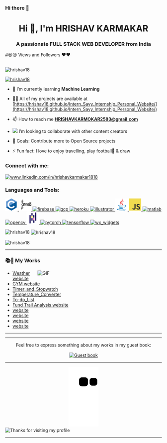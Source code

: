 ### Hi there 👋

<h1 align="center">Hi 👋, I'm HRISHAV KARMAKAR</h1>
<h3 align="center">A passionate FULL STACK WEB DEVELOPER from India</h3>

#😍😍 Views and Followers ❤❤ <br> <br>
<p align="left"> <img src="https://komarev.com/ghpvc/?username=hrishav18&label=Profile%20views&color=0e75b6&style=flat" alt="hrishav18" /> </p>

<p align="left"> <a href="https://github.com/ryo-ma/github-profile-trophy"><img src="https://github-profile-trophy.vercel.app/?username=hrishav18" alt="hrishav18" /></a> </p>

- 🌱 I’m currently learning **Machine Learning**

- 👨‍💻 All of my projects are available at [https://hrishav18.github.io/Intern_Savy_Internship_Personal_Website/](https://hrishav18.github.io/Intern_Savy_Internship_Personal_Website/)

- 📫 How to reach me **HRISHAVKARMOKAR2583@gmail.com**

- <img src="https://media.giphy.com/media/LnQjpWaON8nhr21vNW/giphy.gif" width="60"> I’m looking to collaborate with other content creators
  
-  🥅 Goals: Contribute more to Open Source projects
  
- ⚡ Fun fact: I love to  enjoy travelling, play football🏐 & draw 

<h3 align="left">Connect with me:</h3>
<p align="left">
<a href="https://linkedin.com/in/www.linkedin.com/in/hrishavkarmakar1818" target="blank"><img align="center" src="https://raw.githubusercontent.com/rahuldkjain/github-profile-readme-generator/master/src/images/icons/Social/linked-in-alt.svg" alt="www.linkedin.com/in/hrishavkarmakar1818" height="30" width="40" /></a>
</p>

<h3 align="left">Languages and Tools:</h3>
<p align="left"> <a href="https://www.cprogramming.com/" target="_blank" rel="noreferrer"> <img src="https://raw.githubusercontent.com/devicons/devicon/master/icons/c/c-original.svg" alt="c" width="40" height="40"/> </a> <a href="https://canvasjs.com" target="_blank" rel="noreferrer"> <img src="https://raw.githubusercontent.com/Hardik0307/Hardik0307/master/assets/canvasjs-charts.svg" alt="canvasjs" width="40" height="40"/> </a> <a href="https://firebase.google.com/" target="_blank" rel="noreferrer"> <img src="https://www.vectorlogo.zone/logos/firebase/firebase-icon.svg" alt="firebase" width="40" height="40"/> </a> <a href="https://cloud.google.com" target="_blank" rel="noreferrer"> <img src="https://www.vectorlogo.zone/logos/google_cloud/google_cloud-icon.svg" alt="gcp" width="40" height="40"/> </a> <a href="https://heroku.com" target="_blank" rel="noreferrer"> <img src="https://www.vectorlogo.zone/logos/heroku/heroku-icon.svg" alt="heroku" width="40" height="40"/> </a> <a href="https://www.adobe.com/in/products/illustrator.html" target="_blank" rel="noreferrer"> <img src="https://www.vectorlogo.zone/logos/adobe_illustrator/adobe_illustrator-icon.svg" alt="illustrator" width="40" height="40"/> </a> <a href="https://www.java.com" target="_blank" rel="noreferrer"> <img src="https://raw.githubusercontent.com/devicons/devicon/master/icons/java/java-original.svg" alt="java" width="40" height="40"/> </a> <a href="https://developer.mozilla.org/en-US/docs/Web/JavaScript" target="_blank" rel="noreferrer"> <img src="https://raw.githubusercontent.com/devicons/devicon/master/icons/javascript/javascript-original.svg" alt="javascript" width="40" height="40"/> </a> <a href="https://www.mathworks.com/" target="_blank" rel="noreferrer"> <img src="https://upload.wikimedia.org/wikipedia/commons/2/21/Matlab_Logo.png" alt="matlab" width="40" height="40"/> </a> <a href="https://opencv.org/" target="_blank" rel="noreferrer"> <img src="https://www.vectorlogo.zone/logos/opencv/opencv-icon.svg" alt="opencv" width="40" height="40"/> </a> <a href="https://pandas.pydata.org/" target="_blank" rel="noreferrer"> <img src="https://raw.githubusercontent.com/devicons/devicon/2ae2a900d2f041da66e950e4d48052658d850630/icons/pandas/pandas-original.svg" alt="pandas" width="40" height="40"/> </a> <a href="https://pytorch.org/" target="_blank" rel="noreferrer"> <img src="https://www.vectorlogo.zone/logos/pytorch/pytorch-icon.svg" alt="pytorch" width="40" height="40"/> </a> <a href="https://www.tensorflow.org" target="_blank" rel="noreferrer"> <img src="https://www.vectorlogo.zone/logos/tensorflow/tensorflow-icon.svg" alt="tensorflow" width="40" height="40"/> </a> <a href="https://www.wxwidgets.org/" target="_blank" rel="noreferrer"> <img src="https://upload.wikimedia.org/wikipedia/commons/b/bb/WxWidgets.svg" alt="wx_widgets" width="40" height="40"/> </a> </p>

<p><img align="left" src="https://github-readme-stats.vercel.app/api/top-langs?username=hrishav18&show_icons=true&locale=en&layout=compact" alt="hrishav18" /></p>

<p>&nbsp;<img align="center" src="https://github-readme-stats.vercel.app/api?username=hrishav18&show_icons=true&locale=en" alt="hrishav18" /></p>

<p><img align="center" src="https://github-readme-streak-stats.herokuapp.com/?user=hrishav18&" alt="hrishav18" /></p>

---
### 📚📂 My Works
<img align="right" alt="GIF" src="https://github.com/abhisheknaiidu/abhisheknaiidu/blob/master/code.gif?raw=true" width="400" />

- [Weather website](https://hrishav18.github.io/Weather_project/)
- [GYM website](https://hrishav18.github.io/SYNC_INTERN_Product_landing_page/)
- [Timer_and_Stopwatch](hrishav18.github.io/codeclause_internship_timer_and_stopwatch/)
- [Temperature_Converter](hrishav18.github.io/bharat_intern_temperature_converter/)
- [To-do_List](hrishav18.github.io/codeclause_internship_to-do_list/)
- [Fund Trail Analysis website](hrishav18.github.io/kavach_2023/)
- [website]()
- [website]()
- [website]()
- [website]()

---
---
<div align="center">
<p>Feel free to express something about my works in my guest book:</p>
<a href="https://github.com/"><img src="https://raw.githubusercontent.com/master/guestbook.gif" alt="Guest book" align="center"></a>
</div>

<hr>
<div  align="center"> <img src="https://raw.githubusercontent.com/muhiqsimui/muhiqsimui/output/github-contribution-grid-snake.svg" /></div>
<img height="120" alt="Thanks for visiting my profile" width="100%" src="https://github.com/dibyendu415/dibyendu415/blob/master/marquee.svg" />


---
